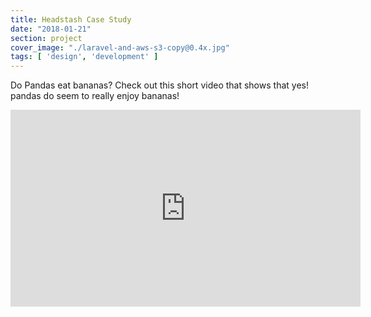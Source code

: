 ```yaml
---
title: Headstash Case Study
date: "2018-01-21"
section: project
cover_image: "./laravel-and-aws-s3-copy@0.4x.jpg"
tags: [ 'design', 'development' ]
---
```


Do Pandas eat bananas? Check out this short video that shows that yes! pandas do
seem to really enjoy bananas!

<iframe width="560" height="315" src="https://www.youtube.com/embed/4SZl1r2O_bY" frameborder="0" allowfullscreen></iframe>